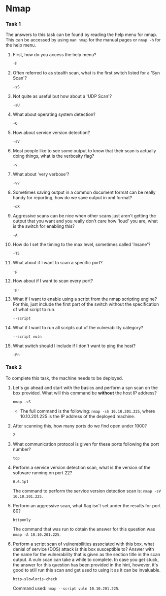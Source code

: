 # Nmap

### Task 1
The answers to this task can be found by reading the help menu for nmap. This can be accessed by using `man nmap` for the manual pages or `nmap -h` for the help menu.

1. First, how do you access the help menu?

   `-h`

2. Often referred to as stealth scan, what is the first switch listed for a 'Syn Scan'?

   `-sS`

3. Not quite as useful but how about a 'UDP Scan'?

   `-sU`

4. What about operating system detection?

   `-O`

5. How about service version detection?

   `-sV`

6. Most people like to see some output to know that their scan is actually doing things, what is the verbosity flag?

   `-v`

7. What about 'very verbose'?

   `-vv`

8. Sometimes saving output in a common document format can be really handy for reporting, how do we save output in xml format?

   `-oX`

9. Aggressive scans can be nice when other scans just aren't getting the output that you want and you really don't care how 'loud' you are, what is the switch for enabling this?

   `-A`

10. How do I set the timing to the max level, sometimes called 'Insane'?

    `-T5`

11. What about if I want to scan a specific port?

    `-p`

12. How about if I want to scan every port?

    `-p-`

13. What if I want to enable using a script from the nmap scripting engine? For this, just include the first part of the switch without the specification of what script to run.

    `--script`

14. What if I want to run all scripts out of the vulnerability category? 

    `--script vuln`

15. What switch should I include if I don't want to ping the host?

    `-Pn`


### Task 2
To complete this task, the machine needs to be deployed.

1. Let's go ahead and start with the basics and perform a syn scan on the box provided. What will this command be **without** the host IP address?

   `nmap -sS`

   - The full command is the following: `nmap -sS 10.10.201.225`, where 10.10.201.225 is the IP address of the deployed machine.

2. After scanning this, how many ports do we find open under 1000?

   `2`

3. What communication protocol is given for these ports following the port number?

   `tcp`

4. Perform a service version detection scan, what is the version of the software running on port 22?

   `6.6.1p1`

   The command to perform the service version detection scan is: `nmap -sV 10.10.201.225`.

5. Perform an aggressive scan, what flag isn't set under the results for port 80?

   `httponly`

   The command that was run to obtain the answer for this question was `nmap -A 10.10.201.225`.

6. Perform a script scan of vulnerabilities associated with this box, what denial of service (DOS) attack is this box susceptible to? Answer with the name for the vulnerability that is given as the section title in the scan output. A vuln scan can take a while to complete. In case you get stuck, the answer for this question has been provided in the hint, however, it's good to still run this scan and get used to using it as it can be invaluable. 

   `http-slowloris-check`

   Command used: `nmap --script vuln 10.10.201.225`.
